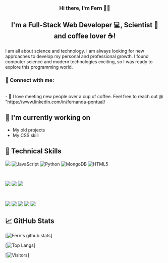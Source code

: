 <h3 align="center">
Hi there, I'm Fern </a> 🌿👋
</h3>

<h2 align="center">
I'm a Full-Stack Web Developer 💻, Scientist 🔬 and coffee lover ☕!
</h2> 

I am all about science and technology. I am always looking for new approaches to develop my personal and professional growth. I found computer science and modern technologies exciting, so I was ready to explore this programming world.

### 🤝 Connect with me:



</br>
- 💬 I love meeting new people over a cup of coffee. Feel free to reach out @ "https://www.linkedin.com/in/fernanda-pontual/

## 🔭 I'm currently working on

- My old projects
- My CSS skill

## 💼 Technical Skills

![](https://img.shields.io/badge/Code-React-informational?style=flat&logo=react&color=61DAFB)
![JavaScript](https://img.shields.io/badge/javascript-%23323330.svg?style=for-the-badge&logo=javascript&logoColor=%23F7DF1E)
![Python](https://img.shields.io/badge/python-3670A0?style=for-the-badge&logo=python&logoColor=ffdd54)
![MongoDB](https://img.shields.io/badge/MongoDB-%234ea94b.svg?style=for-the-badge&logo=mongodb&logoColor=white)
![HTML5](https://img.shields.io/badge/html5-%23E34F26.svg?style=for-the-badge&logo=html5&logoColor=white)

</br>

![](https://img.shields.io/badge/Style-Bootstrap-informational?style=flat&logo=Bootstrap&color=7952B3)
![](https://img.shields.io/badge/Style-CSS3-informational?style=flat&logo=CSS3&color=1572B6)
![](https://img.shields.io/badge/Style-styled--components-informational?style=flat&logo=styled-components&color=DB7093)


</br>

![](https://img.shields.io/badge/Tools-Figma-informational?style=flat&logo=Figma&color=F24E1E)
![](https://img.shields.io/badge/Tools-NPM-informational?style=flat&logo=NPM&color=CB3837)
![](https://img.shields.io/badge/Tools-Heroku-informational?style=flat&logo=Heroku&color=430098)
![](https://img.shields.io/badge/Tools-Git-informational?style=flat&logo=Git&color=F05032)
![](https://img.shields.io/badge/Tools-GitHub-informational?style=flat&logo=GitHub&color=181717)



## 📈 GitHub Stats 

[![Fern's github stats](https://github-readme-stats.vercel.app/api?username=fern1991p)]

[![Top Langs](https://github-readme-stats.vercel.app/api/top-langs/?username=fern1991p&layout=compact)]

[![Visitors](https://visitor-badge.glitch.me/badge?page_id=fern1991p.fern1991p)]
